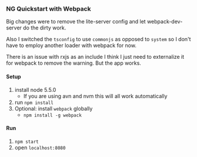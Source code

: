 ### NG Quickstart with Webpack

Big changes were to remove the lite-server config and let webpack-dev-server do the dirty work.

Also I switched the `tsconfig` to use `commonjs` as opposed to `system` so I don't have to employ another loader with webpack for now.

There is an issue with rxjs as an include I think I just need to externalize it for webpack to remove the warning. But the app works.

#### Setup
1. install node 5.5.0
    - If you are using avn and nvm this will all work automatically
2. run `npm install`
3. Optional: install `webpack` globally
    - `npm install -g webpack`

#### Run
1. `npm start`
2. open `localhost:8080`
